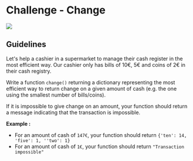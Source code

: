 # Challenge - Change

![](https://images.unsplash.com/photo-1534951009808-766178b47a4f?ixlib=rb-1.2.1&ixid=eyJhcHBfaWQiOjEyMDd9&auto=format&fit=crop&w=1050&q=80)

## Guidelines

Let's help a cashier in a supermarket to manage their cash register in the most efficient way.
Our cashier only has bills of 10€, 5€ and coins of 2€ in their cash registry.

Write a function `change()` returning a dictionary representing the most efficient way to return change on a given amount of cash (e.g. the one using the smallest number of bills/coins).

If it is impossible to give change on an amount, your function should return a message indicating that the transaction is impossible.

**Example :**

- For an amount of cash of `147€`, your function should return `{'ten': 14, 'five': 1, ''two': 1}`
- For an amount of cash of `1€`, your function should return `"Transaction impossible"`
